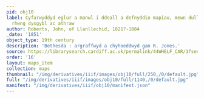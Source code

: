 ```yaml
---
pid: obj10
label: Cyfarwyddyd eglur a manwl i ddeall a defnyddio mapiau, mewn dull o ymddiddan
  rhwng dysgybl ac athraw
author: Roberts, John, of Llanllechid, 1821?-1884
_date: '1851'
object_type: 19th century
description: 'Bethesda : argraffwyd a chyhoeddwyd gan R. Jones.'
source: https://librarysearch.cardiff.ac.uk/permalink/44WHELF_CAR/1fseqj3/alma994558443402420
order: '16'
layout: maps_item
collection: maps
thumbnail: "/img/derivatives/iiif/images/obj10/full/250,/0/default.jpg"
full: "/img/derivatives/iiif/images/obj10/full/1140,/0/default.jpg"
manifest: "/img/derivatives/iiif/obj10/manifest.json"
---
```

